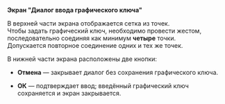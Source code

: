 **Экран "Диалог ввода графического ключа"**

В верхней части экрана отображается сетка из точек.  
Чтобы задать графический ключ, необходимо провести жестом, последовательно соединяя как минимум **четыре** точки.  
Допускается повторное соединение одних и тех же точек.

В нижней части экрана расположены две кнопки:

-   **Отмена** — закрывает диалог без сохранения графического ключа.
    
-   **ОК** — подтверждает ввод; введённый графический ключ сохраняется и экран закрывается.